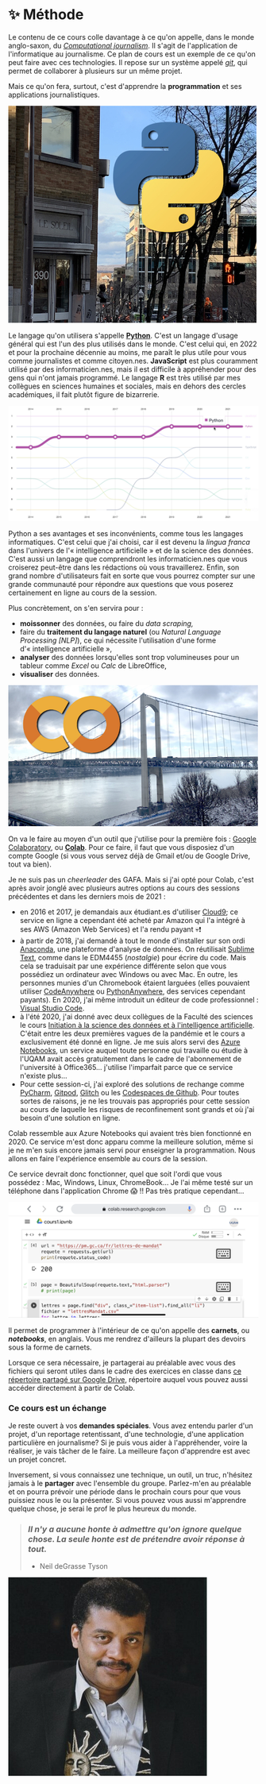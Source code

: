 # ✨ Méthode

Le contenu de ce cours colle davantage à ce qu'on appelle, dans le monde anglo-saxon, du [_Computational journalism_](https://cj2020.northeastern.edu). Il s'agit de l'application de l'informatique au journalisme. Ce plan de cours est un exemple de ce qu'on peut faire avec ces technologies. Il repose sur un système appelé [_git_](https://fr.wikipedia.org/wiki/Git), qui permet de collaborer à plusieurs sur un même projet.

Mais ce qu'on fera, surtout, c'est d'apprendre la **programmation** et ses applications journalistiques.

![Au premier-plan, l'Immeuble où le quotidien Le Soleil était situé entre 1928 et 1994 avec, au fond, l'immeuble où la rédaction du journal est située aujourd'hui. Le logo de Python symbolise l'utilisation de la programmation à des fins journalistiques.](../.gitbook/assets/python-soleil.jpg)

Le langage qu'on utilisera s'appelle [**Python**](https://www.python.org). C'est un langage d'usage général qui est l'un des plus utilisés dans le monde. C'est celui qui, en 2022 et pour la prochaine décennie au moins, me paraît le plus utile pour vous comme journalistes et comme citoyen.nes. **JavaScript** est plus couramment utilisé par des informaticien.nes, mais il est difficile à appréhender pour des gens qui n'ont jamais programmé. Le langage **R** est très utilisé par mes collègues en sciences humaines et sociales, mais en dehors des cercles académiques, il fait plutôt figure de bizarrerie.

![Les langages les plus populaires utilisés dans Github, site de travail collaboratif, de contrôle de versions et de partage de code informatique, au cours des huit dernières années (source: The 2021 State of the Octoverse).](../.gitbook/assets/octoverse.jpeg)

Python a ses avantages et ses inconvénients, comme tous les langages informatiques. C'est celui que j'ai choisi, car il est devenu la _lingua franca_ dans l'univers de l'« intelligence artificielle » et de la science des données. C'est aussi un langage que comprendront les informaticien.nes que vous croiserez peut-être dans les rédactions où vous travaillerez. Enfin, son grand nombre d'utilisateurs fait en sorte que vous pourrez compter sur une grande communauté pour répondre aux questions que vous poserez certainement en ligne au cours de la session.

Plus concrètement, on s'en servira pour :

* **moissonner** des données, ou faire du _data scraping,_
* faire du **traitement du langage naturel** (ou _Natural Language Processing \[NLP]_), ce qui nécessite l'utilisation d'une forme d'« intelligence artificielle »,
* **analyser** des données lorsqu'elles sont trop volumineuses pour un tableur comme _Excel_ ou _Calc_ de LibreOffice,
* **visualiser** des données.

![Logo du Google Colaboratory, surimposé sur cette photo du pont Pierre-Laporte sans raison particulière sinon que je trouvais cette photo chouette. ](../.gitbook/assets/colab.jpg)

On va le faire au moyen d'un outil que j'utilise pour la première fois : [Google Colaboratory](https://colab.research.google.com), ou [**Colab**](https://colab.research.google.com). Pour ce faire, il faut que vous disposiez d'un compte Google (si vous vous servez déjà de Gmail et/ou de Google Drive, tout va bien).

Je ne suis pas un _cheerleader_ des GAFA. Mais si j'ai opté pour Colab, c'est après avoir jonglé avec plusieurs autres options au cours des sessions précédentes et dans les derniers mois de 2021 :

* en 2016 et 2017, je demandais aux étudiant.es d'utiliser [Cloud9](https://aws.amazon.com/fr/cloud9/); ce service en ligne a cependant été acheté par Amazon qui l'a intégré à ses AWS (Amazon Web Services) et l'a rendu payant :skull::exclamation:
* à partir de 2018, j'ai demandé à tout le monde d'installer sur son ordi [Anaconda](https://www.anaconda.com), une plateforme d'analyse de données. On réutilisait [Sublime Text](https://www.sublimetext.com), comme dans le EDM4455 (_nostalgie_) pour écrire du code. Mais cela se traduisait par une expérience différente selon que vous possédiez un ordinateur avec Windows ou avec Mac. En outre, les personnes munies d'un Chromebook étaient larguées (elles pouvaient utiliser [CodeAnywhere](https://codeanywhere.com) ou [PythonAnywhere](https://www.pythonanywhere.com), des services cependant payants). En 2020, j'ai même introduit un éditeur de code professionnel : [Visual Studio Code](https://code.visualstudio.com).
* à l'été 2020, j'ai donné avec deux collègues de la Faculté des sciences le cours [Initiation à la science des données et à l'intelligence artificielle](https://etudier.uqam.ca/cours?sigle=INF7100). C'était entre les deux premières vagues de la pandémie et le cours a exclusivement été donné en ligne. Je me suis alors servi des [Azure Notebooks](https://portal.azure.com), un service auquel toute personne qui travaille ou étudie à l'UQAM avait accès gratuitement dans le cadre de l'abonnement de l'université à Office365... j'utilise l'imparfait parce que ce service n'existe plus...
* Pour cette session-ci, j'ai exploré des solutions de rechange comme [PyCharm](https://www.jetbrains.com/fr-fr/pycharm/), [Gitpod](https://www.gitpod.io), [Glitch](https://glitch.com) ou les [Codespaces de Github](https://github.com/features/codespaces). Pour toutes sortes de raisons, je ne les trouvais pas appropriés pour cette session au cours de laquelle les risques de reconfinement sont grands et où j'ai besoin d'une solution en ligne.

Colab ressemble aux Azure Notebooks qui avaient très bien fonctionné en 2020. Ce service m'est donc apparu comme la meilleure solution, même si je ne m'en suis encore jamais servi pour enseigner la programmation. Nous allons en faire l'expérience ensemble au cours de la session.

Ce service devrait donc fonctionner, quel que soit l'ordi que vous possédez : Mac, Windows, Linux, ChromeBook... Je l'ai même testé sur un téléphone dans l'application Chrome :scream: !! Pas très pratique cependant...

![Colab dans l'application Chrome sous iOS 15.1 sur un iPhone XR](../.gitbook/assets/colab-ios.png)

Il permet de programmer à l'intérieur de ce qu'on appelle des **carnets**, ou _**notebooks**_, en anglais. Vous me rendrez d'ailleurs la plupart des devoirs sous la forme de carnets.

Lorsque ce sera nécessaire, je partagerai au préalable avec vous des fichiers qui seront utiles dans le cadre des exercices en classe dans [ce répertoire partagé sur Google Drive](https://bit.ly/fichiersColab), répertoire auquel vous pouvez aussi accéder directement à partir de Colab.

### Ce cours est un échange

Je reste ouvert à vos **demandes spéciales**. Vous avez entendu parler d'un projet, d'un reportage retentissant, d'une technologie, d'une application particulière en journalisme? Si je puis vous aider à l'appréhender, voire la réaliser, je vais tâcher de le faire. La meilleure façon d'apprendre est avec un projet concret.

Inversement, si vous connaissez une technique, un outil, un truc, n'hésitez jamais à le **partager** avec l'ensemble du groupe. Parlez-m'en au préalable et on pourra prévoir une période dans le prochain cours pour que vous puissiez nous le ou la présenter. Si vous pouvez vous aussi m'apprendre quelque chose, je serai le prof le plus heureux du monde.

> ### _Il n'y a aucune honte à admettre qu'on ignore quelque chose. La seule honte est de prétendre avoir réponse à tout._
>
> * Neil deGrasse Tyson

![](../.gitbook/assets/NeilDTyson.jpg)
